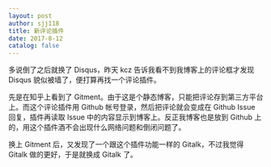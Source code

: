 ```yaml
---
layout: post
author: sjj118
title: 新评论插件
date: 2017-8-12
catalog: false
---
```


多说倒了之后就换了 Disqus，昨天 kcz 告诉我看不到我博客上的评论框才发现 Disqus 貌似被墙了，便打算再找一个评论插件。

先是在知乎上看到了 Gitment。由于这是个静态博客，只能把评论存到第三方平台上。而这个评论插件用 Github 帐号登录，然后把评论就会变成在 Github Issue 回复，插件再读取 Issue 中的内容显示到博客上。反正我博客也是放到 Github 上的，用这个插件酒不会出现什么网络问题和倒闭问题了。

换上 Gitment 后，又发现了一个跟这个插件功能一样的 Gitalk，不过我觉得 Gitalk 做的更好，于是就换成 Gitalk 了。
